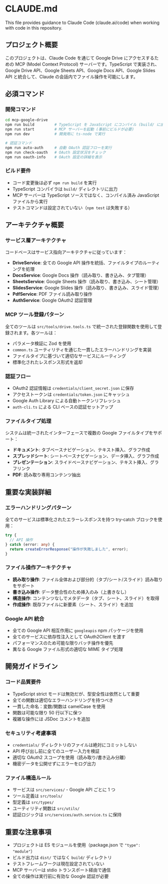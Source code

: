 # CLAUDE.md

This file provides guidance to Claude Code (claude.ai/code) when working with code in this repository.

## プロジェクト概要

このプロジェクトは、Claude Code を通じて Google Drive にアクセスするための MCP (Model Context Protocol) サーバーです。TypeScript で実装され、Google Drive API、Google Sheets API、Google Docs API、Google Slides API と統合して、Claude の会話内でファイル操作を可能にします。

## 必須コマンド

### 開発コマンド
```bash
cd mcp-google-drive
npm run build         # TypeScript を JavaScript にコンパイル (build/ に出力)
npm run start         # MCP サーバーを起動 (事前にビルドが必要)
npm run dev           # 開発用に ts-node で実行

# 認証コマンド
npm run auto-auth     # 自動 OAuth 認証フローを実行
npm run check-oauth   # OAuth 設定状況をチェック
npm run oauth-info    # OAuth 設定の詳細を表示
```

### ビルド要件
- コード変更後は必ず `npm run build` を実行
- TypeScript コンパイラは `build/` ディレクトリに出力
- MCP サーバーは TypeScript ソースではなく、コンパイル済み JavaScript ファイルから実行
- テストコマンドは設定されていない（`npm test` は失敗する）

## アーキテクチャ概要

### サービス層アーキテクチャ
コードベースはサービス指向アーキテクチャに従っています：

- **DriveService**: 全ての Google API 操作を統括、ファイルタイプのルーティングを処理
- **DocsService**: Google Docs 操作（読み取り、書き込み、タブ管理）
- **SheetsService**: Google Sheets 操作（読み取り、書き込み、シート管理）
- **SlidesService**: Google Slides 操作（読み取り、書き込み、スライド管理）
- **PdfService**: PDF ファイル読み取り操作
- **AuthService**: Google OAuth2 認証管理

### MCP ツール登録パターン
全てのツールは `src/tools/drive.tools.ts` で統一された登録関数を使用して登録されます。各ツールは：
- パラメータ検証に Zod を使用
- `common.ts` ユーティリティを通じた一貫したエラーハンドリングを実装
- ファイルタイプに基づいて適切なサービスにルーティング
- 標準化されたレスポンス形式を返却

### 認証フロー
- OAuth2 認証情報は `credentials/client_secret.json` に保存
- アクセストークンは `credentials/token.json` にキャッシュ
- Google Auth Library による自動トークンリフレッシュ
- `auth-cli.ts` による CLI ベースの認証セットアップ

### ファイルタイプ処理
システムは統一されたインターフェースで複数の Google ファイルタイプをサポート：
- **ドキュメント**: タブベースナビゲーション、テキスト挿入、グラフ作成
- **スプレッドシート**: シートベースナビゲーション、データ挿入、グラフ作成
- **プレゼンテーション**: スライドベースナビゲーション、テキスト挿入、グラフリンク
- **PDF**: 読み取り専用コンテンツ抽出

## 重要な実装詳細

### エラーハンドリングパターン
全てのサービスは標準化されたエラーレスポンスを持つ try-catch ブロックを使用：
```typescript
try {
  // API 操作
} catch (error: any) {
  return createErrorResponse("操作が失敗しました", error);
}
```

### ファイル操作アーキテクチャ
- **読み取り操作**: ファイル全体および部分的（タブ/シート/スライド）読み取りをサポート
- **書き込み操作**: データ整合性のため挿入のみ（上書きなし）
- **構造操作**: コンテンツなしでメタデータ（タブ、シート、スライド）を取得
- **作成操作**: 既存ファイルに新要素（シート、スライド）を追加

### Google API 統合
- 全ての Google API 相互作用に `googleapis` npm パッケージを使用
- 全てのサービスに依存性注入として OAuth2Client を渡す
- パフォーマンスのため可能な限りバッチ操作を優先
- 異なる Google ファイル形式の適切な MIME タイプ処理

## 開発ガイドライン

### コード品質要件
- TypeScript strict モードは無効だが、型安全性は依然として重要
- 全ての関数は適切なエラーハンドリングを持つべき
- 一貫した命名：変数/関数は camelCase を使用
- 関数は可能な限り 50 行以下に保つ
- 複雑な操作には JSDoc コメントを追加

### セキュリティ考慮事項
- `credentials/` ディレクトリのファイルは絶対にコミットしない
- API 呼び出し前に全てのユーザー入力を検証
- 適切な OAuth2 スコープを使用（読み取り/書き込み分離）
- 機密データを公開せずにエラーをログ出力

### ファイル構造ルール
- サービスは `src/services/` - Google API ごとに 1 つ
- ツール定義は `src/tools/`
- 型定義は `src/types/`
- ユーティリティ関数は `src/utils/`
- 認証ロジックは `src/services/auth.service.ts` に保持

## 重要な注意事項

- プロジェクトは ES モジュールを使用（package.json で `"type": "module"`）
- ビルド出力は `dist/` ではなく `build/` ディレクトリ
- テストフレームワークは現在設定されていない
- MCP サーバーは stdio トランスポート経由で通信
- 全ての操作は実行前に有効な Google 認証が必要